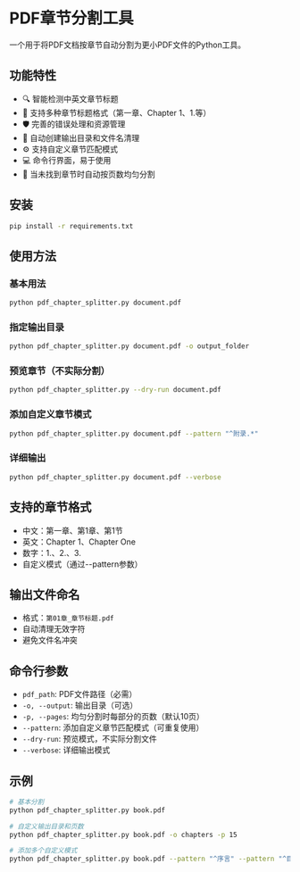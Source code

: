 # PDF章节分割工具

一个用于将PDF文档按章节自动分割为更小PDF文件的Python工具。

## 功能特性

- 🔍 智能检测中英文章节标题
- 📄 支持多种章节标题格式（第一章、Chapter 1、1.等）
- 🛡️ 完善的错误处理和资源管理
- 📁 自动创建输出目录和文件名清理
- ⚙️ 支持自定义章节匹配模式
- 💻 命令行界面，易于使用
- 🔄 当未找到章节时自动按页数均匀分割

## 安装

```bash
pip install -r requirements.txt
```

## 使用方法

### 基本用法
```bash
python pdf_chapter_splitter.py document.pdf
```

### 指定输出目录
```bash
python pdf_chapter_splitter.py document.pdf -o output_folder
```

### 预览章节（不实际分割）
```bash
python pdf_chapter_splitter.py --dry-run document.pdf
```

### 添加自定义章节模式
```bash
python pdf_chapter_splitter.py document.pdf --pattern "^附录.*"
```

### 详细输出
```bash
python pdf_chapter_splitter.py document.pdf --verbose
```

## 支持的章节格式

- 中文：第一章、第1章、第1节
- 英文：Chapter 1、Chapter One
- 数字：1.、2.、3.
- 自定义模式（通过--pattern参数）

## 输出文件命名

- 格式：`第01章_章节标题.pdf`
- 自动清理无效字符
- 避免文件名冲突

## 命令行参数

- `pdf_path`: PDF文件路径（必需）
- `-o, --output`: 输出目录（可选）
- `-p, --pages`: 均匀分割时每部分的页数（默认10页）
- `--pattern`: 添加自定义章节匹配模式（可重复使用）
- `--dry-run`: 预览模式，不实际分割文件
- `--verbose`: 详细输出模式

## 示例

```bash
# 基本分割
python pdf_chapter_splitter.py book.pdf

# 自定义输出目录和页数
python pdf_chapter_splitter.py book.pdf -o chapters -p 15

# 添加多个自定义模式
python pdf_chapter_splitter.py book.pdf --pattern "^序言" --pattern "^目录"
```